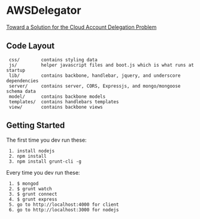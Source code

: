 AWSDelegator
=============
[Toward a Solution for the Cloud Account Delegation Problem](http://www.mikesmit.com/wp-content/papercite-data/pdf/casconett2014.pdf)


## Code Layout
 
     css/        contains styling data
     js/         helper javascript files and boot.js which is what runs at startup
     lib/        contains backbone, handlebar, jquery, and underscore dependencies
     server/     contains server, CORS, Expressjs, and mongo/mongoose schema data
     model/      contains backbone models
     templates/  contains handlebars templates
     view/       contains backbone views
     

## Getting Started
 
 The first time you dev run these:
    
     1. install nodejs
     2. npm install
     3. npm install grunt-cli -g

 Every time you dev run these:
 
     1. $ mongod 
     2. $ grunt watch
     3. $ grunt connect
     4. $ grunt express
     5. go to http://localhost:4000 for client
     6. go to http://localhost:3000 for nodejs

